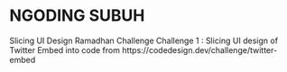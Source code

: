 <h1>NGODING SUBUH</h1>
Slicing UI Design Ramadhan Challenge
Challenge 1 : Slicing UI design of Twitter Embed into code from https://codedesign.dev/challenge/twitter-embed

